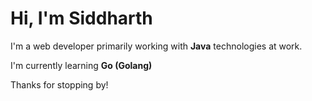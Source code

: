 # Hi, I'm Siddharth

I'm a web developer primarily working with **Java** technologies at work.

I'm currently learning **Go (Golang)**



Thanks for stopping by!

